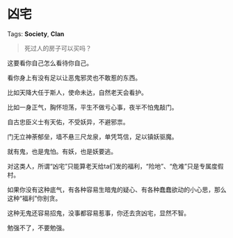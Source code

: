 # 凶宅

Tags: **Society**, **Clan**

> 死过人的房子可以买吗？



这要看你自己怎么看待你自己。

看你身上有没有足以让恶鬼邪灵也不敢惹的东西。

比如天降大任于斯人，使命未达，自然老天会看护。

比如一身正气，胸怀坦荡，平生不做亏心事，夜半不怕鬼敲门。

自古忠臣义士有天佑，不受妖异，不避邪祟。

门无立神荼郁垒，墙不悬三尺龙泉，单凭笃信，足以镇妖驱魔。

就有鬼，也是鬼怕。有妖，也是妖要逃。

对这类人，所谓“凶宅”只能算老天给ta们发的福利，“险地”、“危难”只是专属度假村。

如果你没有这种底气，有各种容易生暗鬼的疑心、有各种蠢蠢欲动的小心思，那么这种“福利”你别贪。

这种无鬼还容易招鬼，没事都容易惹事，你还去贪凶宅，显然不智。

勉强不了，不要勉强。




